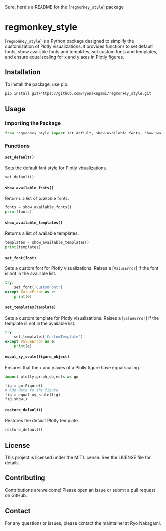 Sure, here's a README for the [`regmonkey_style`] package:

# regmonkey_style

[`regmonkey_style`] is a Python package designed to simplify the customization of Plotly visualizations. It provides functions to set default fonts, show available fonts and templates, set custom fonts and templates, and ensure equal scaling for x and y axes in Plotly figures.

## Installation

To install the package, use pip:

```sh
pip install git+https://github.com/ryonakagami/regmonkey_style.git
```

## Usage

### Importing the Package

```python
from regmonkey_style import set_default, show_available_fonts, show_available_templates, set_font, set_templates, equal_xy_scale, restore_default
```

### Functions

#### `set_default()`

Sets the default font style for Plotly visualizations.

```python
set_default()
```

#### `show_available_fonts()`

Returns a list of available fonts.

```python
fonts = show_available_fonts()
print(fonts)
```

#### `show_available_templates()`

Returns a list of available templates.

```python
templates = show_available_templates()
print(templates)
```

#### `set_font(font)`

Sets a custom font for Plotly visualizations. Raises a [`ValueError`] if the font is not in the available list.

```python
try:
    set_font('CustomFont')
except ValueError as e:
    print(e)
```

#### `set_templates(template)`

Sets a custom template for Plotly visualizations. Raises a [`ValueError`] if the template is not in the available list.

```python
try:
    set_templates('CustomTemplate')
except ValueError as e:
    print(e)
```

#### `equal_xy_scale(figure_object)`

Ensures that the x and y axes of a Plotly figure have equal scaling.

```python
import plotly.graph_objects as go

fig = go.Figure()
# Add data to the figure
fig = equal_xy_scale(fig)
fig.show()
```

#### `restore_default()`

Restores the default Plotly template.

```python
restore_default()
```

## License

This project is licensed under the MIT License. See the LICENSE file for details.

## Contributing

Contributions are welcome! Please open an issue or submit a pull request on GitHub.

## Contact

For any questions or issues, please contact the maintainer at Ryo Nakagami.
